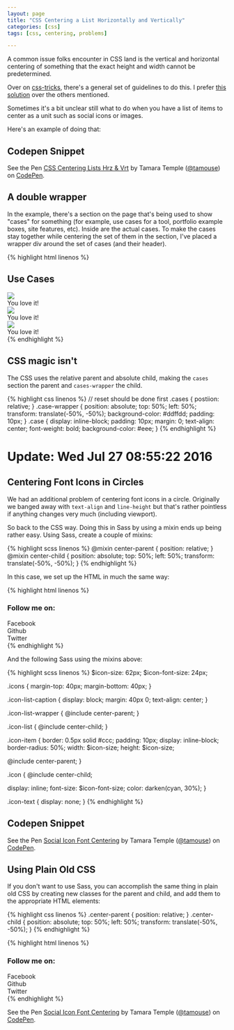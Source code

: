 ```yaml
---
layout: page
title: "CSS Centering a List Horizontally and Vertically"
categories: [css]
tags: [css, centering, problems]

---
```


A common issue folks encounter in CSS land is the vertical and horizontal centering of something that the exact height and width cannot be predetermined.

Over on [css-tricks](https://css-tricks.com/), there's a general set of guidelines to do this. I prefer [this solution](https://css-tricks.com/centering-css-complete-guide/#both-unknown) over the others mentioned.

Sometimes it's a bit unclear still what to do when you have a list of items to center as a unit such as social icons or images.

Here's an example of doing that:

## Codepen Snippet

<p data-height="449" data-theme-id="light" data-slug-hash="YWvpOo" data-default-tab="result" data-user="tamouse" data-embed-version="2" class="codepen">See the Pen <a href="http://codepen.io/tamouse/pen/YWvpOo/">CSS Centering Lists Hrz & Vrt</a> by Tamara Temple (<a href="http://codepen.io/tamouse">@tamouse</a>) on <a href="http://codepen.io">CodePen</a>.</p>
<script async src="//assets.codepen.io/assets/embed/ei.js"></script>

## A double wrapper

In the example, there's a section on the page that's being used to show "cases" for something (for example, use cases for a tool, portfolio example boxes, site features, etc). Inside are the actual cases. To make the cases stay together while centering the set of them in the section, I've placed a wrapper div around the set of cases (and their header).

{% highlight html linenos %}
<section class="cases">
  <div class="case-wrapper">
    <heading>
      <h2>Use Cases</h2>
    </heading>
    <div class="case">
      <img src="http://placekitten.com/50"><br> You love it!
    </div>
    <div class="case">
      <img src="http://placekitten.com/50"><br> You love it!
    </div>
    <div class="case">
      <img src="http://placekitten.com/50"><br> You love it!
    </div>
  </div>
</section>
{% endhighlight %}

## CSS magic isn't

The CSS uses the relative parent and absolute child, making the `cases` section the parent and `cases-wrapper` the child.


{% highlight css linenos %}
// reset should be done first
.cases {
  postiion: relative;
}
.case-wrapper {
  position: absolute;
  top: 50%;
  left: 50%;
  transform: translate(-50%, -50%);
  background-color: #ddffdd;
  padding: 10px;
}
.case {
  display: inline-block;
  padding: 10px;
  margin: 0;
  text-align: center;
  font-weight: bold;
  background-color: #eee;
}
{% endhighlight %}

# Update: Wed Jul 27 08:55:22 2016

## Centering Font Icons in Circles

We had an additional problem of centering font icons in a
circle. Originally we banged away with `text-align` and `line-height`
but that's rather pointless if anything changes very much (including
viewport).

So back to the CSS way. Doing this in Sass by using a mixin ends up
being rather easy. Using Sass, create a couple of mixins:

{% highlight scss linenos %}
@mixin center-parent {
  position: relative;
}
@mixin center-child {
  position: absolute;
  top: 50%;
  left: 50%;
  transform: translate(-50%, -50%);
}
{% endhighlight %}

In this case, we set up the HTML in much the same way:

{% highlight html linenos %}
<div class="icons">
  <h3 class="icon-list-caption">Follow me on:</h3>
  <div class="icon-list-wrapper">
    <div class="icon-list">
      <div class="icon-item">
        <div class="icon fa fa-facebook"></div>
        <div class="icon-text">Facebook</div>
      </div>
      <div class="icon-item">
        <div class="icon fa fa-github"></div>
        <div class="icon-text">Github</div>
      </div>
      <div class="icon-item">
        <div class="icon fa fa-twitter"></div>
        <div class="icon-text">Twitter</div>
      </div>
    </div>
  </div>
</div>
{% endhighlight %}

And the following Sass using the mixins above:

{% highlight scss linenos %}
$icon-size: 62px;
$icon-font-size: 24px;

.icons {
  margin-top: 40px;
  margin-bottom: 40px;
}

.icon-list-caption {
  display: block;
  margin: 40px 0;
  text-align: center;
}

.icon-list-wrapper {
  @include center-parent;
}

.icon-list {
  @include center-child;
}

.icon-item {
  border: 0.5px solid #ccc;
  padding: 10px;
  display: inline-block;
  border-radius: 50%;
  width: $icon-size;
  height: $icon-size;

  @include center-parent;
}

.icon {
  @include center-child;

  display: inline;
  font-size: $icon-font-size;
  color: darken(cyan, 30%);
}

.icon-text {
  display: none;
}
{% endhighlight %}


## Codepen Snippet

<p data-height="265" data-theme-id="light" data-slug-hash="jAKGWW" data-default-tab="result" data-user="tamouse" data-embed-version="2" class="codepen">See the Pen <a href="http://codepen.io/tamouse/pen/jAKGWW/">Social Icon Font Centering</a> by Tamara Temple (<a href="http://codepen.io/tamouse">@tamouse</a>) on <a href="http://codepen.io">CodePen</a>.</p>
<script async src="//assets.codepen.io/assets/embed/ei.js"></script>


## Using Plain Old CSS

If you don't want to use Sass, you can accomplish the same thing in plain old CSS by creating new classes for the parent and child, and add them to the appropriate HTML elements:

{% highlight css linenos %}
.center-parent {
  position: relative;
}
.center-child {
  position: absolute;
  top: 50%;
  left: 50%;
  transform: translate(-50%, -50%);
}
{% endhighlight %}

{% highlight html linenos %}
<div class="icons">
  <h3 class="icon-list-caption">Follow me on:</h3>
  <div class="icon-list-wrapper center-parent">
    <div class="icon-list center-child">
      <div class="icon-item center-parent">
        <div class="icon fa fa-facebook center-child"></div>
        <div class="icon-text">Facebook</div>
      </div>
      <div class="icon-item center-parent">
        <div class="icon fa fa-github center-child"></div>
        <div class="icon-text">Github</div>
      </div>
      <div class="icon-item center-parent">
        <div class="icon fa fa-twitter center-child"></div>
        <div class="icon-text">Twitter</div>
      </div>
    </div>
  </div>
</div>
{% endhighlight %}

<p data-height="265" data-theme-id="light" data-slug-hash="BzVmvJ" data-default-tab="result" data-user="tamouse" data-embed-version="2" class="codepen">See the Pen <a href="http://codepen.io/tamouse/pen/BzVmvJ/">Social Icon Font Centering</a> by Tamara Temple (<a href="http://codepen.io/tamouse">@tamouse</a>) on <a href="http://codepen.io">CodePen</a>.</p>
<script async src="//assets.codepen.io/assets/embed/ei.js"></script>
